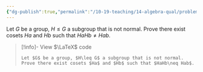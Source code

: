```yaml
---
{"dg-publish":true,"permalink":"/10-19-teaching/14-algebra-qual/problem-bank/group-theory/normality-and-the-operation-on-cosets-defunct/","tags":["group_theory"],"updated":"2025-03-15T15:33:00-07:00"}
---
```


Let $G$ be a group, $H\leq G$ a subgroup that is not normal. Prove there exist cosets $Ha$ and $Hb$ such that $HaHb\neq Hab$.

> [!info]- View $\LaTeX$ code
> ```
> Let $G$ be a group, $H\leq G$ a subgroup that is not normal. Prove there exist cosets $Ha$ and $Hb$ such that $HaHb\neq Hab$.
> ```